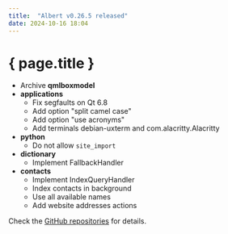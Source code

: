 ```yaml
---
title:  "Albert v0.26.5 released"
date: 2024-10-16 18:04
---
```


# { page.title }

- Archive **qmlboxmodel**
- **applications**
  - Fix segfaults on Qt 6.8
  - Add option "split camel case"
  - Add option "use acronyms"
  - Add terminals debian-uxterm and com.alacritty.Alacritty
- **python**
  - Do not allow `site_import`
- **dictionary**
  - Implement FallbackHandler
- **contacts**
  - Implement IndexQueryHandler
  - Index contacts in background
  - Use all available names
  - Add website addresses actions

Check the [GitHub repositories](https://github.com/albertlauncher/albert/commits/v0.26.5) for details.
